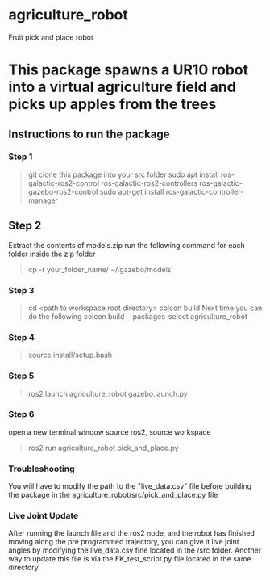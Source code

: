 # agriculture_robot
Fruit pick and place robot

# This package spawns a UR10 robot into a virtual agriculture field and picks up apples from the trees
## Instructions to run the package

### Step 1
>git clone this package into your src folder 
>sudo apt install ros-galactic-ros2-control ros-galactic-ros2-controllers ros-galactic-gazebo-ros2-control
>sudo apt-get install ros-galactic-controller-manager

## Step 2
Extract the contents of models.zip 
run the following command for each folder inside the zip folder
> cp -r your_folder_name/ ~/.gazebo/models

### Step 3
>cd \<path to workspace root directory\>
>colcon build
Next time you can do the following
>colcon build --packages-select agriculture_robot

### Step 4
>source install/setup.bash

### Step 5
>ros2 launch agriculture_robot gazebo.launch.py

### Step 6
open a new terminal window source ros2, source workspace
>ros2 run agriculture_robot pick_and_place.py

### Troubleshooting
You will have to modify the path to the "live_data.csv" file before building the package in the agriculture_robot/src/pick_and_place.py file 

### Live Joint Update
After running the launch file and the ros2 node, and the robot has finished moving along the pre programmed trajectory, you can give it live joint angles by modifying the live_data.csv fine located in the /src folder. Another way to update this file is via the FK_test_script.py file located in the same directory. 



